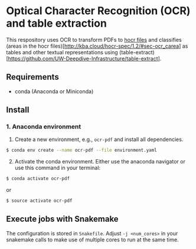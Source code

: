 # Optical Character Recognition (OCR) and table extraction
This respository uses OCR to transform PDFs to [hocr files](http://kba.cloud/hocr-spec)
and classifies (areas in the hocr files)[http://kba.cloud/hocr-spec/1.2/#sec-ocr_carea] as tables and other textual representations using (table-extract)[https://github.com/UW-Deepdive-Infrastructure/table-extract].


## Requirements
- conda (Anaconda or Miniconda)

## Install
### 1. Anaconda environment
1. Create a new environment, e.g., ```ocr-pdf``` and install all dependencies.
```bash
$ conda env create --name ocr-pdf --file environment.yaml
```

2. Activate the conda environment. Either use the anaconda navigator or use this command in your terminal:
```bash
$ conda activate ocr-pdf
```
or
```bash
$ source activate ocr-pdf
```

## Execute jobs with Snakemake
The configuration is stored in ```Snakefile```. Adjust ```-j <num_cores>``` in your snakemake calls to make use of multiple cores to run at the same time.
